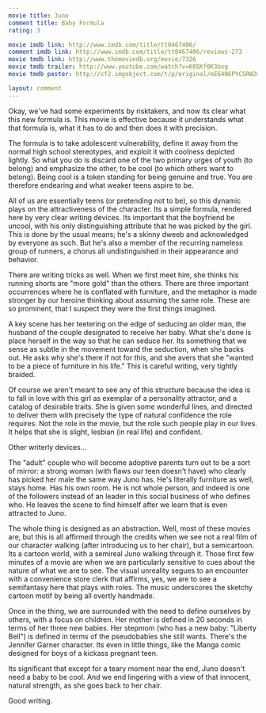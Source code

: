 ```yaml
---
movie title: Juno
comment title: Baby Formula
rating: 3

movie imdb link: http://www.imdb.com/title/tt0467406/
comment imdb link: http://www.imdb.com/title/tt0467406/reviews-273
movie tmdb link: http://www.themoviedb.org/movie/7326
movie tmdb trailer: http://www.youtube.com/watch?v=K0SKf0K3bxg
movie tmdb poster: http://cf2.imgobject.com/t/p/original/eE64N6PYCSRW2mtQucfK2av5Wk2.jpg

layout: comment
---
```


Okay, we've had some experiments by risktakers, and now its clear what this new formula is. This movie is effective because it understands what that formula is, what it has to do and then does it with precision.

The formula is to take adolescent vulnerability, define it away from the normal high school stereotypes, and exploit it with coolness depicted lightly. So what you do is discard one of the two primary urges of youth (to belong) and emphasize the other, to be cool (to which others want to belong). Being cool is a token standing for being genuine and true. You are therefore endearing and what weaker teens aspire to be.

All of us are essentially teens (or pretending not to be), so this dynamic plays on the attractiveness of the character. Its a simple formula, rendered here by very clear writing devices. Its important that the boyfriend be uncool, with his only distinguishing attribute that he was picked by the girl. This is done by the usual means; he's a skinny dweeb and acknowledged by everyone as such. But he's also a member of the recurring nameless group of runners, a chorus all undistinguished in their appearance and behavior. 

There are writing tricks as well. When we first meet him, she thinks his running shorts are "more gold" than the others. There are three important occurrences where he is conflated with furniture, and the metaphor is made stronger by our heroine thinking about assuming the same role. These are so prominent, that I suspect they were the first things imagined.

A key scene has her teetering on the edge of seducing an older man, the husband of the couple designated to receive her baby. What she's done is place herself in the way so that he can seduce her. Its something that we sense as subtle in the movement toward the seduction, when she backs out. He asks why she's there if not for this, and she avers that she "wanted to be a piece of furniture in his life." This is careful writing, very tightly braided.

Of course we aren't meant to see any of this structure because the idea is to fall in love with this girl as exemplar of a personality attractor, and a catalog of desirable traits. She is given some wonderful lines, and directed to deliver them with precisely the type of natural confidence the role requires. Not the role in the movie, but the role such people play in our lives. It helps that she is slight, lesbian (in real life) and confident.

Other writerly devices...

The "adult" couple who will become adoptive parents turn out to be a sort of mirror: a strong woman (with flaws our teen doesn't have) who clearly has picked her male the same way Juno has. He's literally furniture as well, stays home. Has his own room. He is not whole person, and indeed is one of the followers instead of an leader in this social business of who defines who. He leaves the scene to find himself after we learn that is even attracted to Juno.

The whole thing is designed as an abstraction. Well, most of these movies are, but this is all affirmed through the credits when we see not a real film of our character walking (after introducing us to her chair), but a semicartoon. Its a cartoon world, with a semireal Juno walking through it. Those first few minutes of a movie are when we are particularly sensitive to cues about the nature of what we are to see. The visual unreality segues to an encounter with a convenience store clerk that affirms, yes, we are to see a semifantasy here that plays with roles. The music underscores the sketchy cartoon motif by being all overtly handmade.

Once in the thing, we are surrounded with the need to define ourselves by others, with a focus on children. Her mother is defined in 20 seconds in terms of her three new babies. Her stepmom (who has a new baby: "Liberty Bell") is defined in terms of the pseudobabies she still wants. There's the Jennifer Garner character. Its even in little things, like the Manga comic designed for boys of a kickass pregnant teen. 

Its significant that except for a teary moment near the end, Juno doesn't need a baby to be cool. And we end lingering with a view of that innocent, natural strength, as she goes back to her chair.

Good writing.